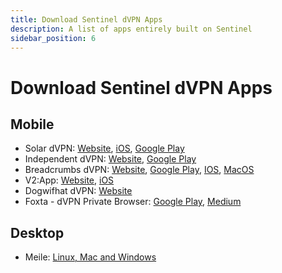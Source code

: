 ```yaml
---
title: Download Sentinel dVPN Apps
description: A list of apps entirely built on Sentinel
sidebar_position: 6
---
```


# Download Sentinel dVPN Apps

## Mobile

- Solar dVPN: [Website](https://dvpn.solar/), [iOS](https://apps.apple.com/ee/app/solar-dvpn/id1597909295), [Google Play](https://play.google.com/store/apps/details?id=ee.solarlabs.dvpn)
- Independent dVPN: [Website](https://independentdvpn.com), [Google Play](https://play.google.com/store/apps/details?id=com.bagimsizvpn.app&pli=1)
- Breadcrumbs dVPN: [Website](https://www.breadcrumbsdata.com/), [Google Play](https://play.google.com/store/apps/details?id=com.hashcash.breadcrumbs), [IOS](https://apps.apple.com/us/app/breadcrumbs-own-your-data/id1630660373), [MacOS](https://scribr-uploads.s3.us-east-2.amazonaws.com/Breadcrumbs.pkg)
- V2:App: [Website](https://v2.app/), [iOS](https://apps.apple.com/us/app/v2app-fast-vpn-and-v2ray-dvpn/id6474262879?platform=iphone)
- Dogwifhat dVPN: [Website](https://dogwifhatdvpn.com/) 
- Foxta - dVPN Private Browser: [Google Play](https://play.google.com/store/apps/details?id=com.ryn.vpn.privatedns.proxy.fast.mini.web.browser), [Medium](https://medium.com/sentinel/meet-the-3rd-live-dvpn-integrated-application-built-on-sentinel-4e02b55e56c7)

## Desktop

- Meile: [Linux, Mac and Windows](https://mathnodes.com/index.php/meile-dvpn-client-linux-os-x/)